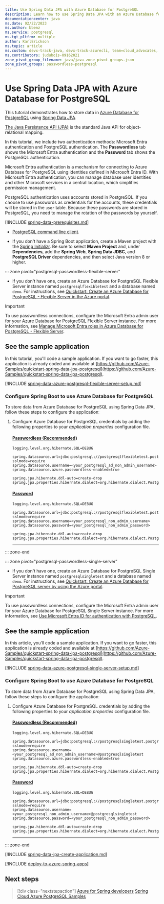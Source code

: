```yaml
---
title: Use Spring Data JPA with Azure Database for PostgreSQL
description: Learn how to use Spring Data JPA with an Azure Database for PostgreSQL database.
documentationcenter: java
ms.date: 02/22/2023
ms.author: bbenz
ms.service: postgresql
ms.tgt_pltfrm: multiple
author: KarlErickson
ms.topic: article
ms.custom: devx-track-java, devx-track-azurecli, team=cloud_advocates, passwordless-java, spring-cloud-azure, devx-track-extended-java
ms.contributors: judubois-09162021
zone_pivot_group_filename: java/java-zone-pivot-groups.json
zone_pivot_groups: passwordless-postgresql
---
```


# Use Spring Data JPA with Azure Database for PostgreSQL

This tutorial demonstrates how to store data in [Azure Database for PostgreSQL](/azure/postgresql/) using [Spring Data JPA](https://spring.io/projects/spring-data-jpa).

[The Java Persistence API (JPA)](https://en.wikipedia.org/wiki/Java_Persistence_API) is the standard Java API for object-relational mapping.

In this tutorial, we include two authentication methods: Microsoft Entra authentication and PostgreSQL authentication. The **Passwordless** tab shows the Microsoft Entra authentication and the **Password** tab shows the PostgreSQL authentication.

Microsoft Entra authentication is a mechanism for connecting to Azure Database for PostgreSQL using identities defined in Microsoft Entra ID. With Microsoft Entra authentication, you can manage database user identities and other Microsoft services in a central location, which simplifies permission management.

PostgreSQL authentication uses accounts stored in PostgreSQL. If you choose to use passwords as credentials for the accounts, these credentials will be stored in the `user` table. Because these passwords are stored in PostgreSQL, you need to manage the rotation of the passwords by yourself.

[!INCLUDE [spring-data-prerequisites.md](includes/spring-data-prerequisites.md)]
- [PostgreSQL command line client](https://www.postgresql.org/download/).

- If you don't have a Spring Boot application, create a Maven project with the [Spring Initializr](https://start.spring.io/). Be sure to select **Maven Project** and, under **Dependencies**, add the **Spring Web**, **Spring Data JDBC**, and **PostgreSQL Driver** dependencies, and then select Java version 8 or higher.

::: zone pivot="postgresql-passwordless-flexible-server"

- If you don't have one, create an Azure Database for PostgreSQL Flexible Server instance named `postgresqlflexibletest` and a database named `demo`. For instructions, see [Quickstart: Create an Azure Database for PostgreSQL - Flexible Server in the Azure portal](/azure/postgresql/flexible-server/quickstart-create-server-portal).

> [!IMPORTANT]
> To use passwordless connections, configure the Microsoft Entra admin user for your Azure Database for PostgreSQL Flexible Server instance. For more information, see [Manage Microsoft Entra roles in Azure Database for PostgreSQL - Flexible Server](/azure/postgresql/flexible-server/how-to-manage-azure-ad-users).

## See the sample application

In this tutorial, you'll code a sample application. If you want to go faster, this application is already coded and available at [https://github.com/Azure-Samples/quickstart-spring-data-jpa-postgresql](https://github.com/Azure-Samples/quickstart-spring-data-jpa-postgresql).

[!INCLUDE [spring-data-azure-postgresql-flexible-server-setup.md](includes/spring-data-azure-postgresql-flexible-server-setup.md)]

### Configure Spring Boot to use Azure Database for PostgreSQL

To store data from Azure Database for PostgreSQL using Spring Data JPA, follow these steps to configure the application:

1. Configure Azure Database for PostgreSQL credentials by adding the following properties to your *application.properties* configuration file.

   #### [Passwordless (Recommended)](#tab/passwordless)

   ```properties
   logging.level.org.hibernate.SQL=DEBUG

   spring.datasource.url=jdbc:postgresql://postgresqlflexibletest.postgres.database.azure.com:5432/demo?sslmode=require
   spring.datasource.username=<your_postgresql_ad_non_admin_username>
   spring.datasource.azure.passwordless-enabled=true

   spring.jpa.hibernate.ddl-auto=create-drop
   spring.jpa.properties.hibernate.dialect=org.hibernate.dialect.PostgreSQLDialect
   ```

   #### [Password](#tab/password)

   ```properties
   logging.level.org.hibernate.SQL=DEBUG

   spring.datasource.url=jdbc:postgresql://postgresqlflexibletest.postgres.database.azure.com:5432/demo?sslmode=require
   spring.datasource.username=<your_postgresql_non_admin_username>
   spring.datasource.password=<your_postgresql_non_admin_password>

   spring.jpa.hibernate.ddl-auto=create-drop
   spring.jpa.properties.hibernate.dialect=org.hibernate.dialect.PostgreSQLDialect
   ```

    <!-- NOTE: The tab-block end-delimiter here (the "---") needs a 4-space indentation or it will be rendered as a hard rule. -->
    ---

::: zone-end

::: zone pivot="postgresql-passwordless-single-server"

- If you don't have one, create an Azure Database for PostgreSQL Single Server instance named `postgresqlsingletest` and a database named `demo`. For instructions, see [Quickstart: Create an Azure Database for PostgreSQL server by using the Azure portal](/azure/postgresql/single-server/quickstart-create-server-database-portal).

> [!IMPORTANT]
> To use passwordless connections, configure the Microsoft Entra admin user for your Azure Database for PostgreSQL Single Server instance. For more information, see [Use Microsoft Entra ID for authentication with PostgreSQL](/azure/postgresql/single-server/how-to-configure-sign-in-azure-ad-authentication).

## See the sample application

In this article, you'll code a sample application. If you want to go faster, this application is already coded and available at [https://github.com/Azure-Samples/quickstart-spring-data-jpa-postgresql](https://github.com/Azure-Samples/quickstart-spring-data-jpa-postgresql).

[!INCLUDE [spring-data-azure-postgresql-single-server-setup.md](includes/spring-data-azure-postgresql-single-server-setup.md)]

### Configure Spring Boot to use Azure Database for PostgreSQL

To store data from Azure Database for PostgreSQL using Spring Data JPA, follow these steps to configure the application:

1. Configure Azure Database for PostgreSQL credentials by adding the following properties to your *application.properties* configuration file.

   #### [Passwordless (Recommended)](#tab/passwordless)

   ```properties
   logging.level.org.hibernate.SQL=DEBUG

   spring.datasource.url=jdbc:postgresql://postgresqlsingletest.postgres.database.azure.com:5432/demo?sslmode=require
   spring.datasource.username=<your_postgresql_ad_non_admin_username>@postgresqlsingletest
   spring.datasource.azure.passwordless-enabled=true

   spring.jpa.hibernate.ddl-auto=create-drop
   spring.jpa.properties.hibernate.dialect=org.hibernate.dialect.PostgreSQLDialect
   ```

   #### [Password](#tab/password)

   ```properties
   logging.level.org.hibernate.SQL=DEBUG

   spring.datasource.url=jdbc:postgresql://postgresqlsingletest.postgres.database.azure.com:5432/demo?sslmode=require
   spring.datasource.username=<your_postgresql_non_admin_username>@postgresqlsingletest
   spring.datasource.password=<your_postgresql_non_admin_password>

   spring.jpa.hibernate.ddl-auto=create-drop
   spring.jpa.properties.hibernate.dialect=org.hibernate.dialect.PostgreSQLDialect
   ```

    <!-- NOTE: The tab-block end-delimiter here (the "---") needs a 4-space indentation or it will be rendered as a hard rule. -->
    ---

::: zone-end

[!INCLUDE [spring-data-jpa-create-application.md](includes/spring-data-jpa-create-application.md)]

[!INCLUDE [deploy-to-azure-spring-apps](includes/deploy-to-azure-spring-apps.md)]

## Next steps

> [!div class="nextstepaction"]
> [Azure for Spring developers](../spring/index.yml)
> [Spring Cloud Azure PostgreSQL Samples](https://github.com/Azure-Samples/azure-spring-boot-samples/tree/main/postgresql)

